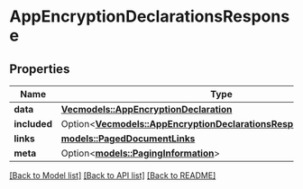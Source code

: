 # AppEncryptionDeclarationsResponse

## Properties

Name | Type | Description | Notes
------------ | ------------- | ------------- | -------------
**data** | [**Vec<models::AppEncryptionDeclaration>**](AppEncryptionDeclaration.md) |  | 
**included** | Option<[**Vec<models::AppEncryptionDeclarationsResponseIncludedInner>**](AppEncryptionDeclarationsResponse_included_inner.md)> |  | [optional]
**links** | [**models::PagedDocumentLinks**](PagedDocumentLinks.md) |  | 
**meta** | Option<[**models::PagingInformation**](PagingInformation.md)> |  | [optional]

[[Back to Model list]](../README.md#documentation-for-models) [[Back to API list]](../README.md#documentation-for-api-endpoints) [[Back to README]](../README.md)


